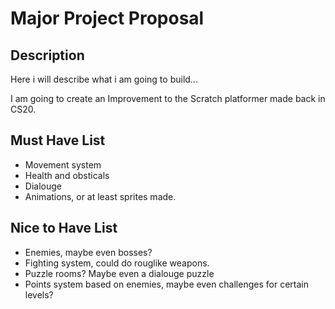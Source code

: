 # Major Project Proposal

## Description

Here i will describe what i am going to build...

I am going to create an Improvement to the Scratch platformer made back in CS20. 

## Must Have List

- Movement system
- Health and obsticals
- Dialouge
- Animations, or at least sprites made.

## Nice to Have List
- Enemies, maybe even bosses?
- Fighting system, could do rouglike weapons.
- Puzzle rooms? Maybe even a dialouge puzzle
- Points system based on enemies, maybe even challenges for certain levels?